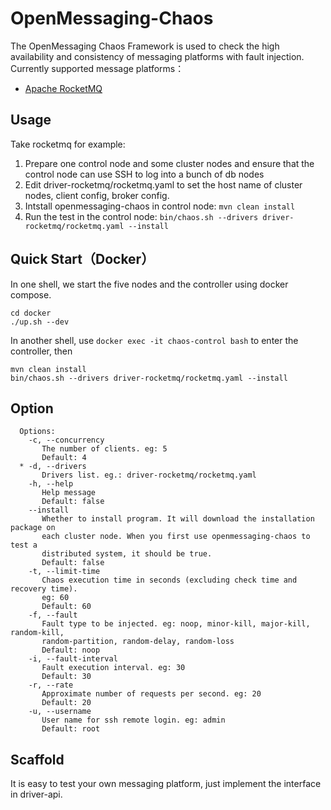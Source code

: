 # OpenMessaging-Chaos

The OpenMessaging Chaos Framework is used to check the high availability and consistency of messaging platforms with fault injection. Currently supported message platforms：

- [Apache RocketMQ](https://rocketmq.apache.org/)

## Usage

Take rocketmq for example:

1. Prepare one control node and  some cluster nodes and ensure that the control node can use SSH to log into a bunch of db nodes
2. Edit driver-rocketmq/rocketmq.yaml to set the host name of cluster nodes, client config, broker config.
3. Intstall openmessaging-chaos in control node:  `mvn clean install`
4. Run the test in the control node: `bin/chaos.sh --drivers driver-rocketmq/rocketmq.yaml --install` 

## Quick Start（Docker）

In one shell, we start the five nodes and the controller using docker compose.

```shell
cd docker
./up.sh --dev
```
In another shell, use `docker exec -it chaos-control bash` to enter the controller, then

```shell
mvn clean install
bin/chaos.sh --drivers driver-rocketmq/rocketmq.yaml --install
```

## Option

```
  Options:
    -c, --concurrency
       The number of clients. eg: 5
       Default: 4
  * -d, --drivers
       Drivers list. eg.: driver-rocketmq/rocketmq.yaml
    -h, --help
       Help message
       Default: false
    --install
       Whether to install program. It will download the installation package on
       each cluster node. When you first use openmessaging-chaos to test a
       distributed system, it should be true.
       Default: false
    -t, --limit-time
       Chaos execution time in seconds (excluding check time and recovery time).
       eg: 60
       Default: 60
    -f, --fault
       Fault type to be injected. eg: noop, minor-kill, major-kill, random-kill,
       random-partition, random-delay, random-loss
       Default: noop
    -i, --fault-interval
       Fault execution interval. eg: 30
       Default: 30
    -r, --rate
       Approximate number of requests per second. eg: 20
       Default: 20
    -u, --username
       User name for ssh remote login. eg: admin
       Default: root
```
## Scaffold

It is easy to test your own messaging platform, just  implement the interface in driver-api.

